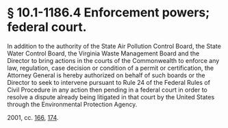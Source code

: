 # § 10.1-1186.4 Enforcement powers; federal court.

<p>In addition to the authority of the State Air Pollution Control Board, the State Water Control Board, the Virginia Waste Management Board and the Director to bring actions in the courts of the Commonwealth to enforce any law, regulation, case decision or condition of a permit or certification, the Attorney General is hereby authorized on behalf of such boards or the Director to seek to intervene pursuant to Rule 24 of the Federal Rules of Civil Procedure in any action then pending in a federal court in order to resolve a dispute already being litigated in that court by the United States through the Environmental Protection Agency.</p><p>2001, cc. <a href='http://lis.virginia.gov/cgi-bin/legp604.exe?011+ful+CHAP0166'>166</a>, <a href='http://lis.virginia.gov/cgi-bin/legp604.exe?011+ful+CHAP0174'>174</a>.</p>
